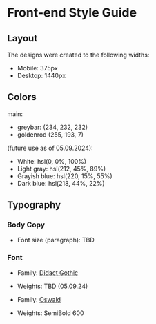 

# Front-end Style Guide

## Layout

The designs were created to the following widths:

- Mobile: 375px
- Desktop: 1440px

## Colors
main:
- greybar: (234, 232, 232)
- goldenrod (255, 193, 7)

(future use as of 05.09.2024):
- White: hsl(0, 0%, 100%)
- Light gray: hsl(212, 45%, 89%)
- Grayish blue: hsl(220, 15%, 55%)
- Dark blue: hsl(218, 44%, 22%)

## Typography

### Body Copy

- Font size (paragraph): TBD

### Font

- Family: [Didact Gothic](https://fonts.google.com/specimen/Didact+Gothic)
- Weights: TBD (05.09.24)

- Family: [Oswald](https://fonts.google.com/specimen/Oswald)
- Weights: SemiBold 600



